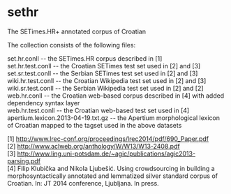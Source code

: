 sethr
=============

The SETimes.HR+ annotated corpus of Croatian

The collection consists of the following files:

set.hr.conll -- the SETimes.HR corpus described in [1]  
set.hr.test.conll -- the Croatian SETimes test set used in [2] and [3]  
set.sr.test.conll -- the Serbian SETimes test set used in [2] and [3]  
wiki.hr.test.conll -- the Croatian Wikipedia test set used in [2] and [3]  
wiki.sr.test.conll -- the Serbian Wikipedia test set used in [2] and [2]  
web.hr.conll -- the Croatian web-based corpus described in [4] with added dependency syntax layer  
web.hr.test.conll -- the Croatian web-based test set used in [4]  
apertium.lexicon.2013-04-19.txt.gz -- the Apertium morphological lexicon of Croatian mapped to the tagset used in the above datasets  

[1] http://www.lrec-conf.org/proceedings/lrec2014/pdf/690_Paper.pdf  
[2] http://www.aclweb.org/anthology/W/W13/W13-2408.pdf  
[3] http://www.ling.uni-potsdam.de/~agic/publications/agic2013-parsing.pdf  
[4] Filip Klubička and Nikola Ljubešić. Using crowdsourcing in building a morphosyntactically annotated and lemmatized silver standard corpus of Croatian. In: JT 2014 conference, Ljubljana. In press.  
